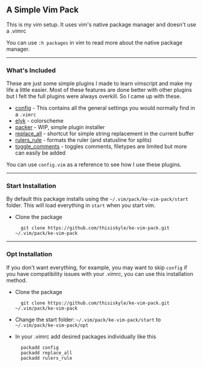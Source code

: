 ## A Simple Vim Pack

This is my vim setup. It uses vim's native package manager and doesn't use a .vimrc

You can use ```:h packages``` in vim to read more about the native package manager.


---
### What's Included

These are just some simple plugins I made to learn vimscript and make my life a little easier. 
Most of these features are done better with other plugins but I felt the full plugins 
were always overkill. So I came up with these.

* [config][1] - This contains all the general settings you would normally find in a ```.vimrc```
* [elyk][2] - colorscheme
* [packer][3] - WIP, simple plugin installer
* [replace_all][4] - shortcut for simple string replacement in the current buffer
* [rulers_rule][5] - formats the ruler (and statusline for splits)
* [toggle_comments][6] - toggles comments, filetypes are limited but more can easily be added

[1]: https://github.com/thisiskyle/ke-vim-pack/tree/master/start/config
[2]: https://github.com/thisiskyle/ke-vim-pack/tree/master/start/elyk
[3]: https://github.com/thisiskyle/ke-vim-pack/tree/master/start/packer
[4]: https://github.com/thisiskyle/ke-vim-pack/tree/master/start/replace_all
[5]: https://github.com/thisiskyle/ke-vim-pack/tree/master/start/rulers_rule
[6]: https://github.com/thisiskyle/ke-vim-pack/tree/master/start/toggle_comments

You can use ```config.vim``` as a reference to see how I use these plugins.


---
### Start Installation

By default this package installs using the ```~/.vim/pack/ke-vim-pack/start``` folder.
This will load everything in ```start``` when you start vim. 


* Clone the package 

        git clone https://github.com/thisiskyle/ke-vim-pack.git ~/.vim/pack/ke-vim-pack




---
### Opt Installation

If you don't want everything, for example, you may want to skip ```config``` if you have compatibility issues with your .vimrc,
you can use this installation method.


* Clone the package 

        git clone https://github.com/thisiskyle/ke-vim-pack.git ~/.vim/pack/ke-vim-pack


* Change the start folder: ```~/.vim/pack/ke-vim-pack/start``` to ```~/.vim/pack/ke-vim-pack/opt```


* In your .vimrc add desired packages individually like this

        packadd config
        packadd replace_all
        packadd rulers_rule
